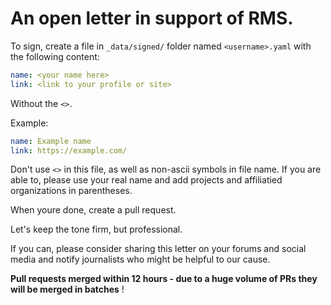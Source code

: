 # An open letter in support of RMS.

To sign, create a file in `_data/signed/` folder named `<username>.yaml` with the following content:

```yaml
name: <your name here>
link: <link to your profile or site>
```

Without the `<>`.

Example:
```yaml
name: Example name
link: https://example.com/
```

Don't use `<>` in this file, as well as non-ascii symbols in file name.
If you are able to, please use your real name and add projects and affiliatied organizations in parentheses.

When youre done, create a pull request.

Let's keep the tone firm, but professional.

If you can, please consider sharing this letter on your forums and social media and notify journalists who might be helpful to our cause.

**Pull requests merged within 12 hours - due to a huge volume of PRs they will be merged in batches** !
